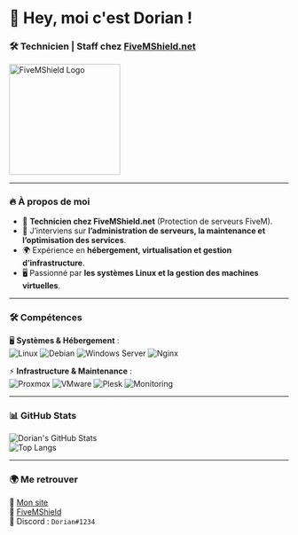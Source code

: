 # 👋 Hey, moi c'est Dorian !

### 🛠️ Technicien | Staff chez [FiveMShield.net](https://fivemshield.net)

<img src="https://i.ibb.co/4cmS749/fivemshield-logo.png" width="200px" alt="FiveMShield Logo" />

---

### 🔥 À propos de moi  
- 🚀 **Technicien chez FiveMShield.net** (Protection de serveurs FiveM).  
- 🔧 J’interviens sur **l’administration de serveurs, la maintenance et l’optimisation des services**.  
- 🌍 Expérience en **hébergement, virtualisation et gestion d’infrastructure**.  
- 🖥️ Passionné par **les systèmes Linux et la gestion des machines virtuelles**.  

---

### 🛠️ Compétences  

🖥️ **Systèmes & Hébergement** :  
![Linux](https://img.shields.io/badge/-Linux-FCC624?logo=linux&logoColor=black&style=for-the-badge)
![Debian](https://img.shields.io/badge/-Debian-A81D33?logo=debian&logoColor=white&style=for-the-badge)
![Windows Server](https://img.shields.io/badge/-Windows_Server-0078D7?logo=windows&logoColor=white&style=for-the-badge)
![Nginx](https://img.shields.io/badge/-Nginx-009639?logo=nginx&logoColor=white&style=for-the-badge)

⚡ **Infrastructure & Maintenance** :  
![Proxmox](https://img.shields.io/badge/-Proxmox-E57000?logo=proxmox&logoColor=white&style=for-the-badge)
![VMware](https://img.shields.io/badge/-VMware-607078?logo=vmware&logoColor=white&style=for-the-badge)
![Plesk](https://img.shields.io/badge/-Plesk-52B0E7?logo=plesk&logoColor=white&style=for-the-badge)
![Monitoring](https://img.shields.io/badge/-Monitoring-00C853?logo=prometheus&logoColor=white&style=for-the-badge)

---

### 📊 GitHub Stats  
![Dorian's GitHub Stats](https://github-readme-stats.vercel.app/api?username=DorianDev&show_icons=true&theme=tokyonight)  
![Top Langs](https://github-readme-stats.vercel.app/api/top-langs/?username=DorianDev&layout=compact&theme=tokyonight)

---

### 🌍 Me retrouver  
📢 [Mon site](https://ledhosting.fr)  
📌 [FiveMShield](https://fivemshield.net)  
💬 Discord : `Dorian#1234`
